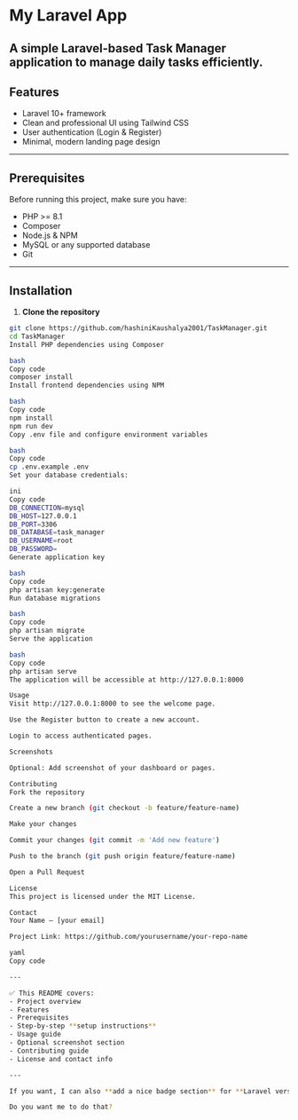 # My Laravel App

A simple Laravel-based Task Manager application to manage daily tasks efficiently.  
---

## Features

- Laravel 10+ framework
- Clean and professional UI using Tailwind CSS
- User authentication (Login & Register)
- Minimal, modern landing page design

---

## Prerequisites

Before running this project, make sure you have:

- PHP >= 8.1
- Composer
- Node.js & NPM
- MySQL or any supported database
- Git

---

## Installation

1. **Clone the repository**

```bash
git clone https://github.com/hashiniKaushalya2001/TaskManager.git
cd TaskManager
Install PHP dependencies using Composer

bash
Copy code
composer install
Install frontend dependencies using NPM

bash
Copy code
npm install
npm run dev
Copy .env file and configure environment variables

bash
Copy code
cp .env.example .env
Set your database credentials:

ini
Copy code
DB_CONNECTION=mysql
DB_HOST=127.0.0.1
DB_PORT=3306
DB_DATABASE=task_manager
DB_USERNAME=root
DB_PASSWORD=
Generate application key

bash
Copy code
php artisan key:generate
Run database migrations

bash
Copy code
php artisan migrate
Serve the application

bash
Copy code
php artisan serve
The application will be accessible at http://127.0.0.1:8000

Usage
Visit http://127.0.0.1:8000 to see the welcome page.

Use the Register button to create a new account.

Login to access authenticated pages.

Screenshots

Optional: Add screenshot of your dashboard or pages.

Contributing
Fork the repository

Create a new branch (git checkout -b feature/feature-name)

Make your changes

Commit your changes (git commit -m 'Add new feature')

Push to the branch (git push origin feature/feature-name)

Open a Pull Request

License
This project is licensed under the MIT License.

Contact
Your Name – [your email]

Project Link: https://github.com/yourusername/your-repo-name

yaml
Copy code

---

✅ This README covers:  
- Project overview  
- Features  
- Prerequisites  
- Step-by-step **setup instructions**  
- Usage guide  
- Optional screenshot section  
- Contributing guide  
- License and contact info  

---

If you want, I can also **add a nice badge section** for **Laravel version, PHP version, License, and Build Status** to make it **look professional on GitHub**.  

Do you want me to do that?
